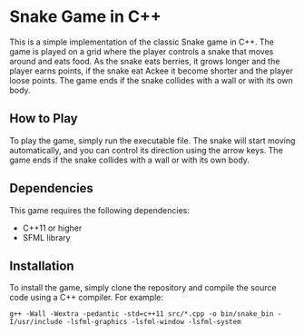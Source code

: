 # Snake Game in C++

This is a simple implementation of the classic Snake game in C++. The game is played on a grid where the player controls a snake that moves around and eats food. As the snake eats berries, it grows longer and the player earns points, if the snake eat Ackee it become shorter and the player loose points. The game ends if the snake collides with a wall or with its own body.

## How to Play

To play the game, simply run the executable file. The snake will start moving automatically, and you can control its direction using the arrow keys. The game ends if the snake collides with a wall or with its own body.

## Dependencies

This game requires the following dependencies:

- C++11 or higher
- SFML library

## Installation

To install the game, simply clone the repository and compile the source code using a C++ compiler. For example:

`g++ -Wall -Wextra -pedantic -std=c++11 src/*.cpp -o bin/snake_bin -I/usr/include -lsfml-graphics -lsfml-window -lsfml-system`

